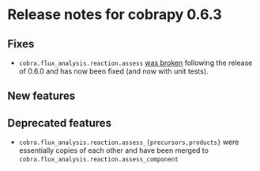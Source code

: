 # Release notes for cobrapy 0.6.3

## Fixes

- `cobra.flux_analysis.reaction.assess`
  [was broken](https://github.com/opencobra/cobrapy/issues/537)
  following the release of 0.6.0 and has now been fixed (and now with
  unit tests).

## New features

## Deprecated features

- `cobra.flux_analysis.reaction.assess_{precursors,products}` were
  essentially copies of each other and have been merged to
  `cobra.flux_analysis.reaction.assess_component`
